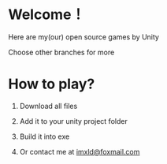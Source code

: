 # Welcome！
Here are my(our) open source games by Unity

Choose other branches for more
# How to play?
1. Download all files

2. Add it to your unity project folder

3. Build it into exe

4. Or contact me at imxld@foxmail.com
